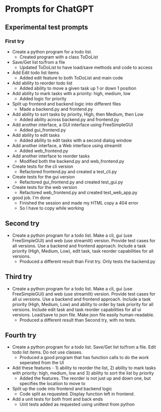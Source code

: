 # Prompts for ChatGPT

## Experimental test prompts

### First try

- Create a python program for a todo list.
  - Created program with a class ToDoList
- Save/Get list to/from a file
  - Updated ToDoList to have load/save methods and code to access
- Add Edit todo list items
  - Added edit feature to both ToDoList and main code
- Add ability to reorder todo list
  - Added ability to move a given task up 1 or down 1 position
- Add ability to mark tasks with a priority: high, medium, low
  - Added logic for priority
- Split up frontend and backend logic into different files
  - Made a backend.py and frontend.py
- Add ability to sort tasks by priority, High, then Medium, then Low
  - Added ability across backend.py and frontend.py
- Add another interface, a GUI interface using FreeSimpleGUI
  - Added gui_frontend.py
- Add ability to edit tasks
  - Added ability to edit tasks with a second dialog window
- Add another interface, a Web interface using streamlit
  - Added web_frontend.py
- Add another interface to reorder tasks
  - Modified both the backend.py and web_frontend.py
- Create tests for the cli version
  - Refactored frontend.py and created a test_cli.py
- Create tests for the gui version
  - Refactored gui_frontend.py and created test_gui.py
- Create tests for the web version
  - Refactored web_frontend.py and created test_web_app.py
- good job. I'm done
  - Finished the session and made my HTML copy a 404 error
  - So I have to copy while working

## Second try

- Create a python program for a todo list. Make a cli, gui (use FreeSimpleGUI) and web (use streamlit) version. Provide test cases for all versions. Use a backend and frontend approach. Include a task priority (High, Medium, Low), edit task, task reorder capabilities for all versions.
  - Produced a different result than First try. Only tests the backend.py

## Third try

- Create a python program for a todo list. Make a cli, gui (use FreeSimpleGUI) and web (use streamlit) version. Provide test cases for all ui versions. Use a backend and frontend approach. Include a task priority (High, Medium, Low) and ability to order by task priority for all versions. Include edit task and task reorder capabilities for all ui versions. Load/save to json file. Make json file easily human-readable.
  - Produced a different result than Second try, with no tests.

## Fourth try

- Create a python program for a todo list. Save/Get list to/from a file. Edit todo list items. Do not use classes.
  - Produced a good program that has function calls to do the work seperated from the UI
- Add these features - 1) ability to reorder the list, 2) ability to mark tasks with priority: high, medium, low and 3) ability to sort the list by priority
  - Added the features. The reorder is not just up and down one, but specifies the location to move to
- Split up the code into frontend and backend logic
  - Code split as requested. Display function left in frontend.
- Add a unit tests for both front and back ends
  - Unit tests added as requested using unittest from python
